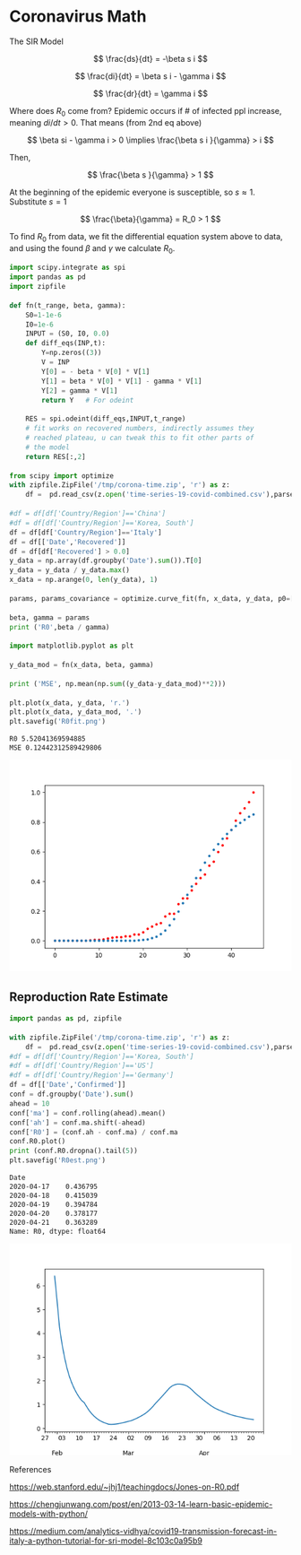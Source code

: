 # Coronavirus Math

The SIR Model

$$
\frac{ds}{dt} = -\beta s i
$$

$$
\frac{di}{dt} = \beta s i - \gamma i
$$

$$
\frac{dr}{dt} = \gamma i
$$

Where does $R_0$ come from? Epidemic occurs if \# of infected ppl
increase, meaning $di / dt > 0$. That means (from 2nd eq above)

$$
\beta si - \gamma i > 0  \implies \frac{\beta s i }{\gamma} > i
$$

Then,

$$
\frac{\beta s }{\gamma} > 1
$$

At the beginning of the epidemic everyone is susceptible, so $s
\approx 1$. Substitute $s=1$

$$
\frac{\beta}{\gamma} = R_0 > 1
$$

To find $R_0$ from data, we fit the differential equation system above
to data, and using the found $\beta$ and $\gamma$ we calculate $R_0$.


```python
import scipy.integrate as spi
import pandas as pd
import zipfile

def fn(t_range, beta, gamma):
    S0=1-1e-6
    I0=1e-6
    INPUT = (S0, I0, 0.0)
    def diff_eqs(INP,t):
        Y=np.zeros((3))
        V = INP
        Y[0] = - beta * V[0] * V[1]
        Y[1] = beta * V[0] * V[1] - gamma * V[1]
        Y[2] = gamma * V[1]
        return Y   # For odeint

    RES = spi.odeint(diff_eqs,INPUT,t_range)
    # fit works on recovered numbers, indirectly assumes they
    # reached plateau, u can tweak this to fit other parts of
    # the model
    return RES[:,2]

from scipy import optimize
with zipfile.ZipFile('/tmp/corona-time.zip', 'r') as z:
    df =  pd.read_csv(z.open('time-series-19-covid-combined.csv'),parse_dates=['Date'])

#df = df[df['Country/Region']=='China']
#df = df[df['Country/Region']=='Korea, South']
df = df[df['Country/Region']=='Italy']
df = df[['Date','Recovered']]
df = df[df['Recovered'] > 0.0]
y_data = np.array(df.groupby('Date').sum()).T[0]
y_data = y_data / y_data.max()
x_data = np.arange(0, len(y_data), 1)

params, params_covariance = optimize.curve_fit(fn, x_data, y_data, p0=[1.0, 1.0], bounds=((0,0),(2,2)))

beta, gamma = params
print ('R0',beta / gamma)

import matplotlib.pyplot as plt

y_data_mod = fn(x_data, beta, gamma)

print ('MSE', np.mean(np.sum((y_data-y_data_mod)**2)))

plt.plot(x_data, y_data, 'r.')
plt.plot(x_data, y_data_mod, '.')
plt.savefig('R0fit.png')
```

```text
R0 5.52041369594885
MSE 0.12442312589429806
```

![](R0fit.png)

<a name="r0est"/>

## Reproduction Rate Estimate

```python
import pandas as pd, zipfile

with zipfile.ZipFile('/tmp/corona-time.zip', 'r') as z:
    df =  pd.read_csv(z.open('time-series-19-covid-combined.csv'),parse_dates=['Date'])
#df = df[df['Country/Region']=='Korea, South']
#df = df[df['Country/Region']=='US']
#df = df[df['Country/Region']=='Germany']
df = df[['Date','Confirmed']]
conf = df.groupby('Date').sum()
ahead = 10
conf['ma'] = conf.rolling(ahead).mean()
conf['ah'] = conf.ma.shift(-ahead)
conf['R0'] = (conf.ah - conf.ma) / conf.ma
conf.R0.plot()
print (conf.R0.dropna().tail(5))
plt.savefig('R0est.png')
```

```text
Date
2020-04-17    0.436795
2020-04-18    0.415039
2020-04-19    0.394784
2020-04-20    0.378177
2020-04-21    0.363289
Name: R0, dtype: float64
```

![](R0est.png)

References

https://web.stanford.edu/~jhj1/teachingdocs/Jones-on-R0.pdf

https://chengjunwang.com/post/en/2013-03-14-learn-basic-epidemic-models-with-python/

https://medium.com/analytics-vidhya/covid19-transmission-forecast-in-italy-a-python-tutorial-for-sri-model-8c103c0a95b9


